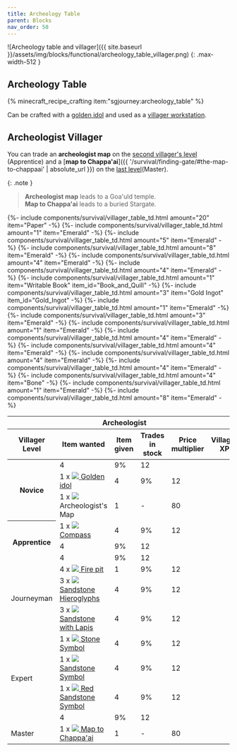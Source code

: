 ```yaml
---
title: Archeology Table
parent: Blocks
nav_order: 50
---
```


![Archeology table and villager]({{ site.baseurl }}/assets/img/blocks/functional/archeology_table_villager.png)
{: .max-width-512 }

## Archeology Table
{% minecraft_recipe_crafting item:"sgjourney:archeology_table" %}

Can be crafted with a [golden idol](/blocks/golden-idol/) and used as a [villager workstation](https://minecraft.wiki/w/Villager#Job_site_blocks).

## Archeologist Villager
You can trade an __archeologist map__ on the [second villager's level](https://minecraft.wiki/w/Trading#Level) (Apprentice)
and a [__map to Chappa'ai__]({{ '/survival/finding-gate/#the-map-to-chappaai' | absolute_url }}) on the [last level](https://minecraft.wiki/w/Trading#Level)(Master).

{: .note }
> __Archeologist map__ leads to a Goa'uld temple.  
> __Map to Chappa'ai__ leads to a buried Stargate.

[//]: # (TODO: add links to map items in the table)

<style>
.img-max-height-16 img {
  max-height: 16px;
}
</style>

<table class="text-center img-max-height-16">
  <thead>
    <tr><th colspan="8">Archeologist</th></tr>
    <tr>
        <th>Villager Level</th>
        <th>Item wanted</th>
        <th>Item given</th>
        <th>Trades in stock</th>
        <th>Price multiplier</th>
        <th>Villager XP</th>
    </tr>
  </thead>
  <tbody>
    <tr>
      <th rowspan="3">Novice</th>
      {%- include components/survival/villager_table_td.html amount="20" item="Paper" -%}
      {%- include components/survival/villager_table_td.html amount="1" item="Emerald" -%}
      <td>4</td>
      <td>9%</td>
      <td>12</td>
    </tr>
    <tr>
      <td>1 x <a href="{{ '/blocks/golden-idol/' | absolute_url}}"><img class="vertical-text-bottom" src="{{ '/assets/img/items/crafting/sgjourney/golden_idol.png' | absolute_url }}" /> Golden idol</a></td>
      {%- include components/survival/villager_table_td.html amount="5" item="Emerald" -%}
      <td>4</td>
      <td>9%</td>
      <td>12</td>
    </tr>
    <tr>
      {%- include components/survival/villager_table_td.html amount="8" item="Emerald" -%}
      <td>1 x <img class="vertical-text-bottom" src="https://minecraft.wiki/images/Invicon_Map.png" /> Archeologist's Map</td>
      <td>1</td>
      <td>-</td>
      <td>80</td>
    </tr>
    <tr>
      <th rowspan="3">Apprentice</th>
      {%- include components/survival/villager_table_td.html amount="4" item="Emerald" -%}
      <td>1 x <a href="https://minecraft.wiki/w/Compass"><img class="vertical-text-bottom" src="https://minecraft.wiki/images/Invicon_Compass.gif" /> Compass</a></td>
      <td>4</td>
      <td>9%</td>
      <td>12</td>
    </tr>
    <tr>
      {%- include components/survival/villager_table_td.html amount="4" item="Emerald" -%}
      {%- include components/survival/villager_table_td.html amount="1" item="Writable Book" item_id="Book_and_Quill" -%}
      <td>4</td>
      <td>9%</td>
      <td>12</td>
    </tr>
    <tr>
      {%- include components/survival/villager_table_td.html amount="3" item="Gold Ingot" item_id="Gold_Ingot" -%}
      {%- include components/survival/villager_table_td.html amount="1" item="Emerald" -%}
      <td>4</td>
      <td>9%</td>
      <td>12</td>
    </tr>
    <tr>
      <td rowspan="3">Journeyman</td>
      {%- include components/survival/villager_table_td.html amount="3" item="Emerald" -%}
      <td>4 x <a href="{{ '/blocks/fire-pit/' | absolute_url}}"><img class="vertical-text-bottom" src="{{ '/assets/img/items/crafting/sgjourney/fire_pit.png' | absolute_url }}" /> Fire pit</a></td>
      <td>1</td>
      <td>9%</td>
      <td>12</td>
    </tr>
    <tr>
      <td>3 x <a href="{{ '/blocks/building-blocks/#sandstone-hieroglyphs' | absolute_url}}"><img class="vertical-text-bottom" src="{{ '/assets/img/items/crafting/sgjourney/sandstone_hieroglyphs.png' | absolute_url }}" /> Sandstone Hieroglyphs</a></td>
      {%- include components/survival/villager_table_td.html amount="1" item="Emerald" -%}
      <td>4</td>
      <td>9%</td>
      <td>12</td>
    </tr>
    <tr>
      {%- include components/survival/villager_table_td.html amount="4" item="Emerald" -%}
      <td>3 x <a href="{{ '/blocks/building-blocks/#sandstone-with-lapis' | absolute_url}}"><img class="vertical-text-bottom" src="{{ '/assets/img/items/crafting/sgjourney/sandstone_with_lapis.png' | absolute_url }}" /> Sandstone with Lapis</a></td>
      <td>4</td>
      <td>9%</td>
      <td>12</td>
    </tr>
    <tr>
      <td rowspan="4">Expert</td>
      {%- include components/survival/villager_table_td.html amount="4" item="Emerald" -%}
      <td>1 x <a href="{{ '/blocks/symbol-block' | absolute_url}}"><img class="vertical-text-bottom" src="{{ '/assets/img/items/crafting/sgjourney/stone_symbol.png' | absolute_url }}" /> Stone Symbol</a></td>
      <td>4</td>
      <td>9%</td>
      <td>12</td>
    </tr>
    <tr>
      {%- include components/survival/villager_table_td.html amount="4" item="Emerald" -%}
      <td>1 x <a href="{{ '/blocks/symbol-block' | absolute_url}}"><img class="vertical-text-bottom" src="{{ '/assets/img/items/crafting/sgjourney/sandstone_symbol.png' | absolute_url }}" /> Sandstone Symbol</a></td>
      <td>4</td>
      <td>9%</td>
      <td>12</td>
    </tr>
    <tr>
      {%- include components/survival/villager_table_td.html amount="4" item="Emerald" -%}
      <td>1 x <a href="{{ '/blocks/symbol-block' | absolute_url}}"><img class="vertical-text-bottom" src="{{ '/assets/img/items/crafting/sgjourney/red_sandstone_symbol.png' | absolute_url }}" /> Red Sandstone Symbol</a></td>
      <td>4</td>
      <td>9%</td>
      <td>12</td>
    </tr>
    <tr>
      {%- include components/survival/villager_table_td.html amount="4" item="Bone" -%}
      {%- include components/survival/villager_table_td.html amount="1" item="Emerald" -%}
      <td>4</td>
      <td>9%</td>
      <td>12</td>
    </tr>
    <tr>
      <td>Master</td>
      {%- include components/survival/villager_table_td.html amount="8" item="Emerald" -%}
      <td>1 x <a href="{{ '/survival/finding-gate/#the-map-to-chappaai' | absolute_url }}"><img class="vertical-text-bottom" src="https://minecraft.wiki/images/Invicon_Map.png" /> Map to Chappa'ai</a></td>
      <td>1</td>
      <td>-</td>
      <td>80</td>
    </tr>
  </tbody>
</table>

[//]: # (TODO: Add map descriptions)